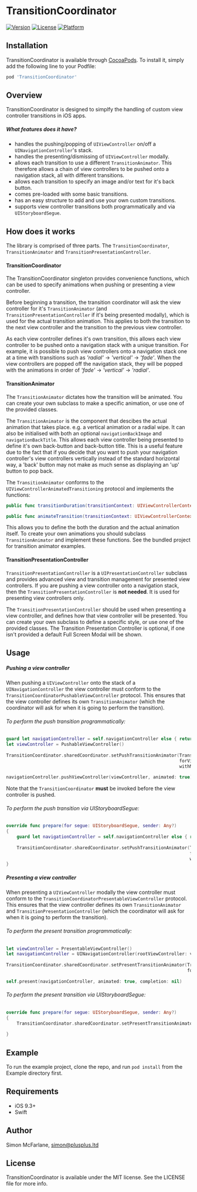 # TransitionCoordinator

[![Version](https://img.shields.io/cocoapods/v/TransitionCoordinator.svg?style=flat)](https://cocoapods.org/pods/TransitionCoordinator)
[![License](https://img.shields.io/cocoapods/l/TransitionCoordinator.svg?style=flat)](https://cocoapods.org/pods/TransitionCoordinator)
[![Platform](https://img.shields.io/cocoapods/p/TransitionCoordinator.svg?style=flat)](https://cocoapods.org/pods/TransitionCoordinator)

## Installation

TransitionCoordinator is available through [CocoaPods](https://cocoapods.org). To install
it, simply add the following line to your Podfile:

```ruby
pod 'TransitionCoordinator'
```

## Overview
TransitionCoordinator is designed to simplfy the handling of custom view controller transitions in iOS apps.

##### What features does it have?
- handles the pushing/popping of `UIViewController` on/off a `UINavigationController`'s stack.
- handles the presenting/dismissing of `UIViewController` modally.
- allows each transition to use a different `TransitionAnimator`. This therefore allows a chain of view controllers to be pushed onto a navigation stack, all with different transitions.
- allows each transition to specify an image and/or text for it's back button.
- comes pre-loaded with some basic transitions.
- has an easy structure to add and use your own custom transitions.
- supports view controller transitions both programmatically and via `UIStoryboardSegue`.


## How does it works

The library is comprised of three parts. The `TransitionCoordinator`, `TransitionAnimator` and `TransitionPresentationController`.

#### TransitionCoordinator

The TransitionCoordinator singleton provides convenience functions, which can be used to specify animations when pushing or presenting a view controller.

Before beginning a transition, the transition coordinator will ask the view controller for it's `TransitionAnimator` (and `TransitionPresentationController` if it's being presented modally), which is used for the actual transition animation. This applies to both the transition to the next view controller and the transition to the previous view controller.

As each view controller defines it's own transition, this allows each view controller to be pushed onto a navigation stack with a unique transition. For example, it is possible to push view controllers onto a navigation stack one at a time with transitions such as *'radial'* -> *'vertical'* -> *'fade'*. When the view controllers are popped off the navigation stack, they will be popped with the animations in order of *'fade'* -> *'vertical'* -> *'radial'*.


#### TransitionAnimator

The `TransitionAnimator` dictates how the transition will be animated. You can create your own subclass to make a specific animation, or use one of the provided classes.

The `TransitionAnimator` is the component that descibes the actual animation that takes place. e.g. a vertical animation or a radial wipe. It can also be initialised with both an optional `navigationBackImage` and `navigationBackTitle`. This allows each view controller being presented to define it's own back-button and back-button title. This is a useful feature due to the fact that if you decide that you want to push your navigation controller's view controllers vertically instead of the standard horizontal way, a 'back' button may not make as much sense as displaying an 'up' button to pop back.

The `TransitionAnimator` conforms to the `UIViewControllerAnimatedTransitioning` protocol and implements the functions:

```Swift
public func transitionDuration(transitionContext: UIViewControllerContextTransitioning?) -> NSTimeInterval

public func animateTransition(transitionContext: UIViewControllerContextTransitioning)
```
	
This allows you to define the both the duration and the actual animation itself. To create your own animations you should subclass `TransitionAnimator` and implement these functions. See the bundled project for transition animator examples.

#### TransitionPresentationController

`TransitionPresentationController` is a `UIPresentationController` subclass and provides advanced view and transition management for presented view controllers. If you are pushing a view controller onto a navigation stack, then the `TransitionPresentationController` is **not needed**. It is used for presenting view controllers only.

The `TransitionPresentationController` should be used when presenting a view controller, and defines how that view controller will be presented. You can create your own subclass to define a specific style, or use one of the provided classes. The Transition Presentation Controller is optional, if one isn't provided a default Full Screen Modal will be shown.


## Usage

##### Pushing a view controller

When pushing a `UIViewController` onto the stack of a `UINavigationController` the view controller must conform to the `TransitionCoordinatorPushableViewController` protocol. This ensures that the view controller defines its own `TransitionAnimator` (which the coordinator will ask for when it is going to perform the transition).

###### To perform the push transition programmatically:

```Swift
guard let navigationController = self.navigationController else { return }
let viewController = PushableViewController()
	
TransitionCoordinator.sharedCoordinator.setPushTransitionAnimator(TransitionAnimatorTopToBottom(),
                                                                  forViewController: viewController,
                                                                  withNavigationController: navigationController)
	
navigationController.pushViewController(viewController, animated: true)
```

Note that the `TransitionCoordinator` **must** be invoked before the view controller is pushed.


###### To perform the push transition via UIStoryboardSegue:
	
```Swift
override func prepare(for segue: UIStoryboardSegue, sender: Any?)
{
	guard let navigationController = self.navigationController else { return }
	    
	TransitionCoordinator.sharedCoordinator.setPushTransitionAnimator(TransitionAnimatorTopToBottom(),
	                                                                  forViewController: segue.destination,
	                                                                  withNavigationController: navigationController)
}
```

##### Presenting a view controller

When presenting a `UIViewController` modally the view controller must conform to the `TransitionCoordinatorPresentableViewController` protocol. This ensures that the view controller defines its own `TransitionAnimator` and `TransitionPresentationController` (which the coordinator will ask for when it is going to perform the transition).

###### To perform the present transition programmatically:

```Swift
let viewController = PresentableViewController()
let navigationController = UINavigationController(rootViewController: viewController)
    
TransitionCoordinator.sharedCoordinator.setPresentTransitionAnimator(TransitionAnimatorTopToBottom(),
                                                                     forViewController: navigationController)
    
self.present(navigationController, animated: true, completion: nil)
```

###### To perform the present transition via UIStoryboardSegue:

```Swift
override func prepare(for segue: UIStoryboardSegue, sender: Any?)
{
    TransitionCoordinator.sharedCoordinator.setPresentTransitionAnimator(TransitionAnimatorTopToBottom(),
                                                                         forViewController: segue.destination)
}
```

## Example

To run the example project, clone the repo, and run `pod install` from the Example directory first.


## Requirements

- iOS 9.3+
- Swift

## Author

Simon McFarlane, [simon@plusplus.ltd](simon@plusplus.ltd)


## License

TransitionCoordinator is available under the MIT license. See the LICENSE file for more info.
